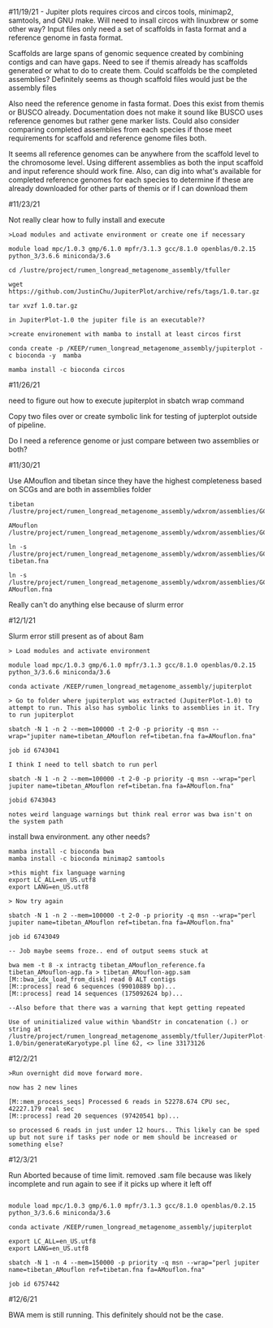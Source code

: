#11/19/21 - Jupiter plots requires circos and circos tools, minimap2, samtools, and GNU make. Will need to insall circos with linuxbrew or some other way? Input files only need a set of scaffolds in fasta format and a reference genome in fasta format.


Scaffolds are large spans of genomic sequence created by combining contigs and can have gaps. Need to see if themis already has scaffolds generated or what to do to create them. Could scaffolds be the completed assemblies?
Definitely seems as though scaffold files would just be the assembly files

Also need the reference genome in fasta format. Does this exist from themis or BUSCO already. Documentation does not make it sound like BUSCO uses reference genomes but rather gene marker lists. Could also consider comparing completed assemblies from each species if those  meet requirements for scaffold and reference genome files both.

It seems all reference genomes can be anywhere from the scaffold level to the chromosome level. Using different assemblies as both the input scaffold and input reference should work fine. Also, can dig into what's available for completed reference genomes for each species to determine if these are already downloaded for other parts of themis or if I can download them

#11/23/21

Not really clear how to fully install and execute

```
>Load modules and activate environment or create one if necessary

module load mpc/1.0.3 gmp/6.1.0 mpfr/3.1.3 gcc/8.1.0 openblas/0.2.15 python_3/3.6.6 miniconda/3.6

cd /lustre/project/rumen_longread_metagenome_assembly/tfuller

wget https://github.com/JustinChu/JupiterPlot/archive/refs/tags/1.0.tar.gz

tar xvzf 1.0.tar.gz

in JupiterPlot-1.0 the jupiter file is an executable??

>create environement with mamba to install at least circos first

conda create -p /KEEP/rumen_longread_metagenome_assembly/jupiterplot -c bioconda -y  mamba

mamba install -c bioconda circos
```

#11/26/21

need to figure out how to execute jupiterplot in sbatch  wrap command

Copy two files over or create symbolic link for testing of jupterplot outside of pipeline.

Do I need a reference genome or just compare between two assemblies or both?

#11/30/21

Use AMouflon and tibetan since they have the highest completeness based on SCGs and are both in assemblies folder

```
tibetan
/lustre/project/rumen_longread_metagenome_assembly/wdxrom/assemblies/GCA_017524585.1_CAU_O.aries_1.0_genomic.fna

AMouflon
/lustre/project/rumen_longread_metagenome_assembly/wdxrom/assemblies/GCA_014523465.1_CAU_Oori_1.0_genomic.fna

ln -s /lustre/project/rumen_longread_metagenome_assembly/wdxrom/assemblies/GCA_017524585.1_CAU_O.aries_1.0_genomic.fna tibetan.fna

ln -s /lustre/project/rumen_longread_metagenome_assembly/wdxrom/assemblies/GCA_014523465.1_CAU_Oori_1.0_genomic.fna AMouflon.fna
```

Really can't do anything else because of slurm error

#12/1/21

Slurm error still present as of about 8am

```
> Load modules and activate environment

module load mpc/1.0.3 gmp/6.1.0 mpfr/3.1.3 gcc/8.1.0 openblas/0.2.15 python_3/3.6.6 miniconda/3.6

conda activate /KEEP/rumen_longread_metagenome_assembly/jupiterplot

> Go to folder where jupiterplot was extracted (JupiterPlot-1.0) to attempt to run. This also has symbolic links to assemblies in it. Try to run jupiterplot

sbatch -N 1 -n 2 --mem=100000 -t 2-0 -p priority -q msn --wrap="jupiter name=tibetan_AMouflon ref=tibetan.fna fa=AMouflon.fna"

job id 6743041

I think I need to tell sbatch to run perl

sbatch -N 1 -n 2 --mem=100000 -t 2-0 -p priority -q msn --wrap="perl jupiter name=tibetan_AMouflon ref=tibetan.fna fa=AMouflon.fna"

jobid 6743043

notes weird language warnings but think real error was bwa isn't on the system path
```

install bwa environment. any other needs?

```
mamba install -c bioconda bwa
mamba install -c bioconda minimap2 samtools

>this might fix language warning
export LC_ALL=en_US.utf8
export LANG=en_US.utf8

> Now try again

sbatch -N 1 -n 2 --mem=100000 -t 2-0 -p priority -q msn --wrap="perl jupiter name=tibetan_AMouflon ref=tibetan.fna fa=AMouflon.fna"

job id 6743049

-- Job maybe seems froze.. end of output seems stuck at 

bwa mem -t 8 -x intractg tibetan_AMouflon_reference.fa tibetan_AMouflon-agp.fa > tibetan_AMouflon-agp.sam
[M::bwa_idx_load_from_disk] read 0 ALT contigs
[M::process] read 6 sequences (99010889 bp)...
[M::process] read 14 sequences (175092624 bp)...

--Also before that there was a warning that kept getting repeated

Use of uninitialized value within %bandStr in concatenation (.) or string at /lustre/project/rumen_longread_metagenome_assembly/tfuller/JupiterPlot-1.0/bin/generateKaryotype.pl line 62, <> line 33173126
```

#12/2/21

```
>Run overnight did move forward more.

now has 2 new lines

[M::mem_process_seqs] Processed 6 reads in 52278.674 CPU sec, 42227.179 real sec
[M::process] read 20 sequences (97420541 bp)...

so processed 6 reads in just under 12 hours.. This likely can be sped up but not sure if tasks per node or mem should be increased or something else?
```
#12/3/21

Run Aborted because of time limit. removed .sam file because was likely incomplete and run again to see if it picks up where it left off

```

module load mpc/1.0.3 gmp/6.1.0 mpfr/3.1.3 gcc/8.1.0 openblas/0.2.15 python_3/3.6.6 miniconda/3.6

conda activate /KEEP/rumen_longread_metagenome_assembly/jupiterplot

export LC_ALL=en_US.utf8
export LANG=en_US.utf8

sbatch -N 1 -n 4 --mem=150000 -p priority -q msn --wrap="perl jupiter name=tibetan_AMouflon ref=tibetan.fna fa=AMouflon.fna"

job id 6757442
```

#12/6/21

BWA mem is still running. This definitely should not be the case.